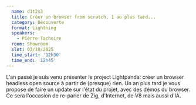 ```yaml
---
  name: d1t2s3
  title: Créer un browser from scratch, 1 an plus tard...
  category: Découverte
  format: Lightning
  speakers: 
    - Pierre Tachoire
  room: Showroom
  slot: 03/10/2025
  time_start: '12h30'
  time_end: '12h45'
---
```

L'an passé je suis venu présenter le project Lightpanda: créer un browser headless open source à partir de (presque) rien.
Un an plus tard je vous propose de faire un update sur l'état du projet, avec des démos du browser.
Ce sera l'occasion de re-parler de Zig, d'Internet, de V8 mais aussi d'IA.